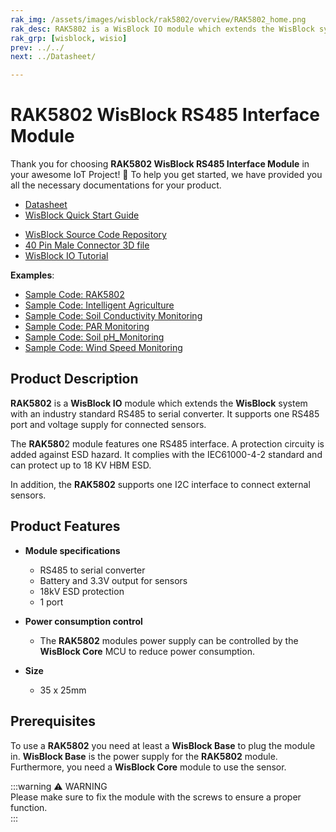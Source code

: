 ```yaml
---
rak_img: /assets/images/wisblock/rak5802/overview/RAK5802_home.png
rak_desc: RAK5802 is a WisBlock IO module which extends the WisBlock system with an industry standard RS485 to serial converter. It supports one RS485 port and voltage supply for connected sensors.
rak_grp: [wisblock, wisio]
prev: ../../
next: ../Datasheet/

---
```


# RAK5802 WisBlock RS485 Interface Module

Thank you for choosing **RAK5802 WisBlock RS485 Interface Module** in your awesome IoT Project! 🎉 To help you get started, we have provided you all the necessary documentations for your product.

* [Datasheet](../Datasheet/)
* <a href="../../Quickstart/" target="_blank">WisBlock Quick Start Guide</a>
<!---* [WisBlock Quick Start Guide](../../Quickstart/)-->
* [WisBlock Source Code Repository](https://github.com/RAKWireless/WisBlock/)
* [40 Pin Male Connector 3D file](https://downloads.rakwireless.com/3D_File/WisConnector/M40S1003K6M.stp)
* [WisBlock IO Tutorial](/Knowledge-Hub/Learn/WisBlock-IO-Tutorial/)

**Examples**:

* [Sample Code: RAK5802](https://github.com/RAKWireless/WisBlock/tree/master/examples/sensors/RAK5802_RS485)
* [Sample Code: Intelligent Agriculture](https://github.com/RAKWireless/WisBlock/tree/master/examples/solutions/Inteligence_Agriculture)
* [Sample Code: Soil Conductivity Monitoring](https://github.com/RAKWireless/WisBlock/tree/master/examples/solutions/Soil_Conductivity_Monitoring)
* [Sample Code: PAR Monitoring](https://github.com/RAKWireless/WisBlock/tree/master/examples/solutions/PAR_Monitoring)
* [Sample Code: Soil pH_Monitoring](https://github.com/RAKWireless/WisBlock/tree/master/examples/solutions/Soil_pH_Monitoring) 
* [Sample Code: Wind Speed Monitoring](https://github.com/RAKWireless/WisBlock/tree/master/examples/solutions/Wind_Speed_Monitoring) 


## Product Description

**RAK5802** is a **WisBlock IO** module which extends the **WisBlock** system with an industry standard RS485 to serial converter. It supports one RS485 port and voltage supply for connected sensors.    

The **RAK580**2 module features one RS485 interface. A protection circuity is added against ESD hazard. It complies with the IEC61000-4-2 standard and can protect up to 18 KV HBM ESD.    

In addition, the **RAK5802** supports one I2C interface to connect external sensors.

<!--
The RAK5802 module is part of the WisBlock series, specifically, it is one of the modules that belongs to the WisIO category. This module was designed to be part of a production-ready IoT solution in a modular way, and must be combined with a WisCore and a WisBase module.

The RAK5802 is a RS485 ModBus extension module that allows users to provide IoT connectivity to a new/existing solution with RS485 interface. This module converts the RS485 signals into UART signals. These signals are collected by a MCU located inside of a WisCore module for further data transmission. 

The RAK5802 module features one RS485 interface. Inside, a protection circuity is added to protect against ESD hazard. The RAK5802 module complies with the IEC61000-4-2 standard and can protect up to 18 KV HBM ESD.

In addition, the RAK5802 supports one I2C interface, customer can use this I2C interface to connect external sensors.
-->

## Product Features

* **Module specifications**    
    * RS485 to serial converter    
    * Battery and 3.3V output for sensors    
    * 18kV ESD protection    
    * 1 port    

* **Power consumption control**    
    * The **RAK5802** modules power supply can be controlled by the **WisBlock Core** MCU to reduce power consumption.    

* **Size**
    * 35 x 25mm 

## Prerequisites

To use a **RAK5802** you need at least a **WisBlock Base** to plug the module in. **WisBlock Base** is the power supply for the **RAK5802** module. Furthermore, you need a **WisBlock Core** module to use the sensor.  

:::warning ⚠️ WARNING    
Please make sure to fix the module with the screws to ensure a proper function.   
:::